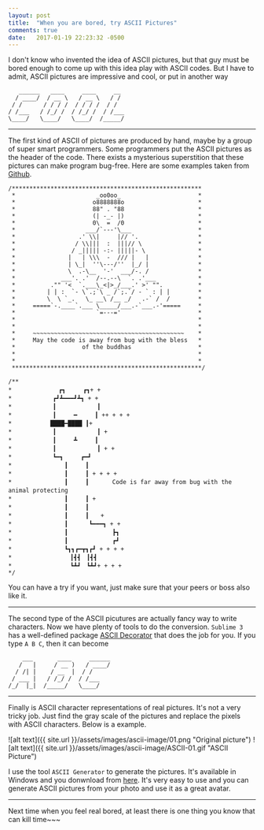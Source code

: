 ```yaml
---
layout: post
title:  "When you are bored, try ASCII Pictures"
comments: true
date:   2017-01-19 22:23:32 -0500
---
```

I don't know who invented the idea of ASCII pictures, but that guy must be bored enough to come up with this idea play with ASCII codes. But I have to admit, ASCII pictures are impressive and cool, or put in another way

```
   ______   ____     ____     __
  / ____/  / __ \   / __ \   / /
 / /      / / / /  / / / /  / /
/ /___   / /_/ /  / /_/ /  / /___
\____/   \____/   \____/  /_____/

```

***

The first kind of ASCII of pictures are produced by hand, maybe by a group of super smart programmers. Some programmers put the ASCII pictures as the header of the code. There exists a mysterious superstition that these pictures can make program bug-free. Here are some examples taken from [Github](https://gist.github.com/edokeh/7580064).

```
/******************************************************
 *                       _oo0oo_                      *
 *                      o8888888o                     * 
 *                      88" . "88                     *
 *                      (| -_- |)                     *
 *                      0\  =  /0                     * 
 *                    ___/`---'\___                   *
 *                  .' \\|     |// '.                 *
 *                 / \\|||  :  |||// \                *
 *                / _||||| -:- |||||- \               *
 *               |   | \\\  -  /// |   |              *
 *               | \_|  ''\---/''  |_/ |              *
 *               \  .-\__  '-'  ___/-. /              *
 *             ___'. .'  /--.--\  `. .'___            *
 *          ."" '<  `.___\_<|>_/___.' >' "".          *
 *         | | :  `- \`.;`\ _ /`;.`/ - ` : | |        *
 *         \  \ `_.   \_ __\ /__ _/   .-` /  /        *
 *     =====`-.____`.___ \_____/___.-`___.-'=====     *
 *                       `=---='                      *
 *                                                    *
 *                                                    *
 *     ~~~~~~~~~~~~~~~~~~~~~~~~~~~~~~~~~~~~~~~~~~~    *
 *     May the code is away from bug with the bless   *
 *                   of the buddhas                   *
 *                                                    * 
 *                                                    * 
 ******************************************************/
 ```

 ```
/**
*　　　　　　　　┏┓　　　┏┓+ +
*　　　　　　　┏┛┻━━━┛┻┓ + +
*　　　　　　　┃　　　　　　　┃ 　
*　　　　　　　┃　　　━　　　┃ ++ + + +
*　　　　　　 ████━████ ┃+
*　　　　　　　┃　　　　　　　┃ +
*　　　　　　　┃　　　┻　　　┃
*　　　　　　　┃　　　　　　　┃ + +
*　　　　　　　┗━┓　　　┏━┛
*　　　　　　　　　┃　　　┃　　　　　　　　　　　
*　　　　　　　　　┃　　　┃ + + + +
*　　　　　　　　　┃　　　┃　　　　Code is far away from bug with the animal protecting　　　　　　　
*　　　　　　　　　┃　　　┃ + 　　　　
*　　　　　　　　　┃　　　┃
*　　　　　　　　　┃　　　┃　　+　　　　　　　　　
*　　　　　　　　　┃　 　　┗━━━┓ + +
*　　　　　　　　　┃ 　　　　　　　┣┓
*　　　　　　　　　┃ 　　　　　　　┏┛
*　　　　　　　　　┗┓┓┏━┳┓┏┛ + + + +
*　　　　　　　　　　┃┫┫　┃┫┫
*　　　　　　　　　　┗┻┛　┗┻┛+ + + +
*/
```

 You can have a try if you want, just make sure that your peers or boss also like it.

 ***

 The second type of the ASCII picutures are actually fancy way to write characters. Now we have plenty of tools to do the conversion. `Sublime 3` has a well-defined package [ASCII Decorator](https://github.com/viisual/ASCII-Decorator) that does the job for you. If you type `A B C`, then it can become

```
    ___       ____     ______
   /   |     / __ )   / ____/
  / /| |    / __  |  / /
 / ___ |   / /_/ /  / /___
/_/  |_|  /_____/   \____/

```

***

Finally is ASCII character representations of real pictures. It's not a very tricky job. Just find the gray scale of the pictures and replace the pixels with ASCII characters. Below is a example.

![alt text]({{ site.url }}/assets/images/ascii-image/01.png "Original picture")
![alt text]({{ site.url }}/assets/images/ascii-image/ASCII-01.gif "ASCII Picture")

I use the tool `ASCII Generator` to generate the pictures. It's available in Windows and you donwnload from [here](https://ascgendotnet.jmsoftware.co.uk/). It's very easy to use and you can generate ASCII pictures from your photo and use it as a great avatar.

***

Next time when you feel real bored, at least there is one thing you know that can kill time~~~